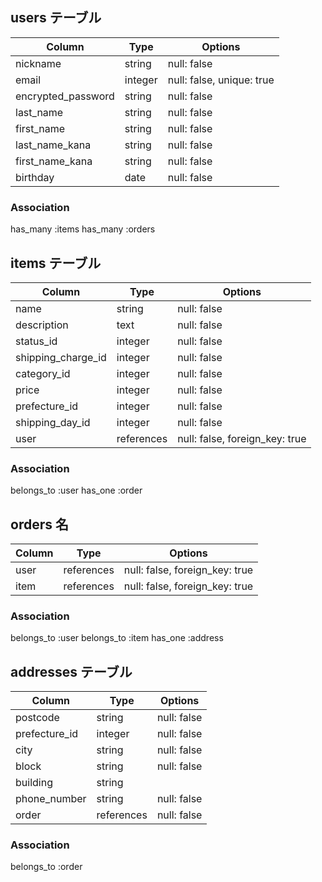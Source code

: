 ## users テーブル

| Column             | Type    | Options                   |
| ------------------ | ------- | ------------------------- |
| nickname           | string  | null: false               |
| email              | integer | null: false, unique: true |
| encrypted_password | string  | null: false               |
| last_name          | string  | null: false               |
| first_name         | string  | null: false               |
| last_name_kana     | string  | null: false               |
| first_name_kana    | string  | null: false               |
| birthday           | date    | null: false               |

### Association

has_many :items
has_many :orders

## items テーブル

| Column             | Type       | Options                        |
| ------------------ | ---------- | ------------------------------ |
| name               | string     | null: false                    |
| description        | text       | null: false                    |
| status_id          | integer    | null: false                    |
| shipping_charge_id | integer    | null: false                    |
| category_id        | integer    | null: false                    |
| price              | integer    | null: false                    |
| prefecture_id      | integer    | null: false                    |
| shipping_day_id    | integer    | null: false                    |
| user               | references | null: false, foreign_key: true |

### Association

belongs_to :user
has_one :order

## orders 名

| Column | Type       | Options                        |
| ------ | ---------- | ------------------------------ |
| user   | references | null: false, foreign_key: true |
| item   | references | null: false, foreign_key: true |

### Association

belongs_to :user
belongs_to :item
has_one :address

## addresses テーブル

| Column        | Type       | Options     |
| ------------- | ---------- | ----------- |
| postcode      | string     | null: false |
| prefecture_id | integer    | null: false |
| city          | string     | null: false |
| block         | string     | null: false |
| building      | string     |             |
| phone_number  | string     | null: false |
| order         | references | null: false |

### Association

belongs_to :order
